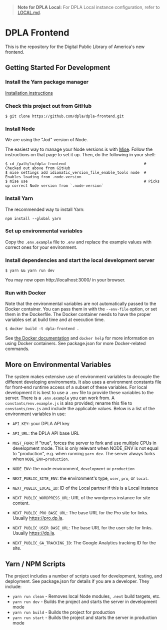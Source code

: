 > **Note for DPLA Local:** For DPLA Local instance configuration, refer to [LOCAL.md](LOCAL.md).

# DPLA Frontend

This is the repository for the Digital Public Library of America's new frontend.


## Getting Started For Development

### Install the Yarn package manager

[Installation instructions](https://yarnpkg.com/en/docs/install)

### Check this project out from GitHub

```
$ git clone https://github.com/dpla/dpla-frontend.git
```

### Install Node

We are using the "Jod" version of Node.

The easiest way to manage your Node versions is with
[Mise](https://mise.jdx.dev/). Follow the instructions on that page
to set it up. Then, do the following in your shell:

```
$ cd /path/to/dpla-frontend                                   # Checked out above from GitHub
$ mise settings add idiomatic_version_file_enable_tools node  # Enables loading from .node-version 
$ mise use                                                    # Picks up correct Node version from `.node-version`
```

### Install Yarn

The recommended way to install Yarn:

```npm install --global yarn```

### Set up environmental variables

Copy the `.env.example` file to `.env` and replace the example values with correct ones for your environment. 

### Install dependencies and start the local development server

```
$ yarn && yarn run dev
```

You may now open http://localhost:3000/ in your browser.

### Run with Docker

Note that the environmental variables are not automatically passed to the Docker container. You can pass them in with the `--env-file` option, or set them in the Dockerfile. The Docker container needs to have the proper variables set at build time and at execution time.

```
$ docker build -t dpla-frontend .
```

See [the Docker documentation](https://docs.docker.com/) and `docker help` for
more information on using Docker containers. See package.json for more
Docker-related commands.

## More on Environmental Variables

The system makes extensive use of environment variables to decouple the different developing environments. It also uses a environment constants file for front-end runtime access of a subset of these variables. For local development it is best to use a `.env` file to provide these variables to the server. There is a `.env.example` you can work from. A `constants/env.example.js` is also provided; rename this file to `constants/env.js` and include the applicable values. Below is a list of the environment variables in use:

- `API_KEY`: your DPLA API key
- `API_URL`: the DPLA API base URL

- `MUST_FORK`: if "true", forces the server to fork and use multiple CPUs in
  development mode. This is only relevant when NODE_ENV is not equal to
  "production", e.g. when running `yarn dev`. The server always forks when
  `NODE_ENV=production`.

- `NODE_ENV`: the node environment, `development` or `production`
- `NEXT_PUBLIC_SITE_ENV`: the environment's type, `user`, `pro`, or `local`.
- `NEXT_PUBLIC_LOCAL_ID`: ID of the Local partner if this is a Local instance
- `NEXT_PUBLIC_WORDPRESS_URL`: URL of the wordpress instance for site content.
- `NEXT_PUBLIC_PRO_BASE_URL`: The base URL for the Pro site for links. Usually https://pro.dp.la.
- `NEXT_PUBLIC_USER_BASE_URL`: The base URL for the user site for links. Usually https://dp.la.
- `NEXT_PUBLIC_GA_TRACKING_ID`: The Google Analytics tracking ID for the site.

## Yarn / NPM Scripts

The project includes a number of scripts used for development, testing, and deployment. See package.json for details if you are a developer. They include:

- `yarn run clean` - Removes local Node modules, `.next` build targets, etc.
- `yarn run dev` - Builds the project and starts the server in development mode
- `yarn run build` - Builds the project for production
- `yarn run start` - Builds the project and starts the server in production mode

